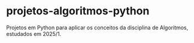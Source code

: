 # projetos-algoritmos-python
Projetos em Python para aplicar os conceitos da disciplina de Algoritmos, estudados em 2025/1.
